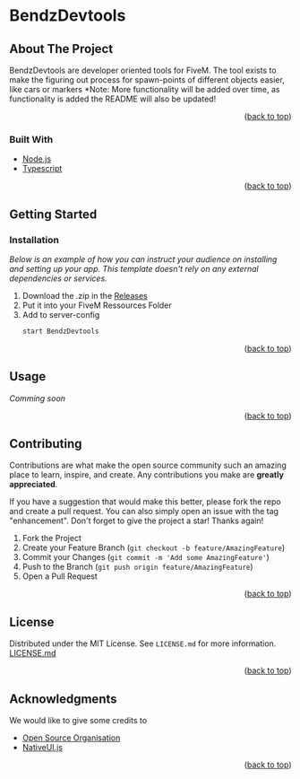 <div id="top"></div>

# BendzDevtools

## About The Project

BendzDevtools are developer oriented tools for FiveM.
The tool exists to make the figuring out process for spawn-points of different objects easier,
like cars or markers
*Note: More functionality will be added over time, as functionality is added the README will also be updated!

<p align="right">(<a href="#top">back to top</a>)</p>

### Built With

* [Node.js](https://nodejs.org/en/)
* [Typescript](https://www.typescriptlang.org/)

<p align="right">(<a href="#top">back to top</a>)</p>

## Getting Started
### Installation

_Below is an example of how you can instruct your audience on installing and setting up your app. This template doesn't rely on any external dependencies or services._

1. Download the .zip in the [Releases](https://github.com/Bendz2012/BendzDevtools/releases/tag/latest)
2. Put it into your FiveM Ressources Folder
3. Add to server-config
	```sh
	start BendzDevtools
	```

<p align="right">(<a href="#top">back to top</a>)</p>


## Usage

_Comming soon_
<!-- I will add screenshots of the menu etc. here as an example of usage -->

<p align="right">(<a href="#top">back to top</a>)</p>

<!-- CONTRIBUTING -->
## Contributing

Contributions are what make the open source community such an amazing place to learn, inspire, and create. Any contributions you make are **greatly appreciated**.

If you have a suggestion that would make this better, please fork the repo and create a pull request. You can also simply open an issue with the tag "enhancement".
Don't forget to give the project a star! Thanks again!

1. Fork the Project
2. Create your Feature Branch (`git checkout -b feature/AmazingFeature`)
3. Commit your Changes (`git commit -m 'Add some AmazingFeature'`)
4. Push to the Branch (`git push origin feature/AmazingFeature`)
5. Open a Pull Request

<p align="right">(<a href="#top">back to top</a>)</p>



<!-- LICENSE -->
## License

Distributed under the MIT License. See `LICENSE.md` for more information.
[LICENSE.md](https://github.com/Bendz2012/BendzDevtools/blob/readMe/LICENSE.md)


<p align="right">(<a href="#top">back to top</a>)</p>

<!-- ACKNOWLEDGMENTS -->
## Acknowledgments

We would like to give some credits to

* [Open Source Organisation](https://opensource.org/licenses/MIT)
* [NativeUI.js](https://github.com/PichotM/FiveM-NativeUI)

<p align="right">(<a href="#top">back to top</a>)</p>
